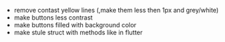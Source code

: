 * remove contast yellow lines (,make them less then 1px and grey/white)
* make buttons less contrast
* make buttons filled with background color
* make stule struct with methods like in flutter